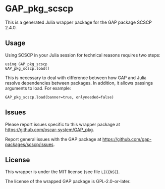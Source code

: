 # GAP_pkg_scscp

This is a generated Julia wrapper package for the GAP package SCSCP 2.4.0.

## Usage

Using SCSCP in your Julia session for technical reasons requires two steps:

    using GAP_pkg_scscp
    GAP_pkg_scscp.load()

This is necessary to deal with difference between how GAP and Julia
resolve dependencies between packages. In addition, it allows passings
arguments to load. For example:

    GAP_pkg_scscp.load(banner=true, onlyneeded=false)

## Issues

Please report issues specific to this wrapper package at <https://github.com/oscar-system/GAP_pkg>.

Report general issues with the GAP package at <https://github.com/gap-packages/scscp/issues>.

## License

This wrapper is under the MIT license (see file `LICENSE`).

The license of the wrapped GAP package is GPL-2.0-or-later.

